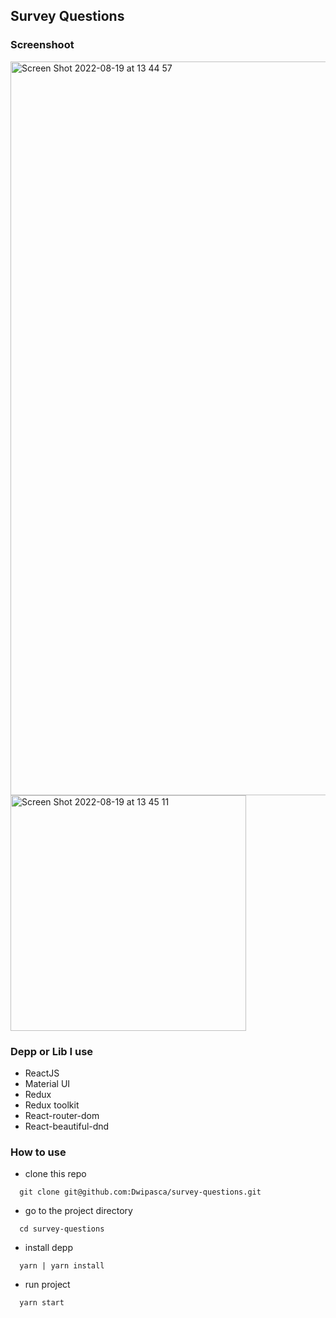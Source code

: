 ## Survey Questions

### Screenshoot
<img width="1174" alt="Screen Shot 2022-08-19 at 13 44 57" src="https://user-images.githubusercontent.com/19584291/185551460-59420d76-3772-4c4d-8f25-50d437536a88.png">
<img width="377" alt="Screen Shot 2022-08-19 at 13 45 11" src="https://user-images.githubusercontent.com/19584291/185551470-527c1cae-c99c-4bc6-b352-f26c3f6b394d.png">


### Depp or Lib I use
- ReactJS
- Material UI
- Redux
- Redux toolkit
- React-router-dom
- React-beautiful-dnd

### How to use
- clone this repo
```
  git clone git@github.com:Dwipasca/survey-questions.git
```
- go to the project directory
```
  cd survey-questions
```
- install depp 
```
  yarn | yarn install
```
- run project
```
  yarn start
```
